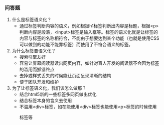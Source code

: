 ### 问答题
1. 什么是标签语义化？
    * 通过标签判断内容的语义，例如根据h1标签判断出内容是标题，根据&lt;p>判断内容是段落，&lt;input>标签是输入框等。标签的语义化就是让标签的内容与标签的名称相符合，不能由于想要达到某个功能（也就是使用CSS可以做到的功能不能靠标签）而使用了不符合语义的标签。
1. 为什么标签要语义化？
    * 搜索引擎友好
    * 容易让屏幕阅读器读出网页内容，如针对盲人开发的阅读器不会因为标签的滥用而抓错终点
    * 去掉或样式丢失的时候能让页面呈现清晰的结构
    * 便于团队开发和维护
1. 为了让标签语义化，我们该怎么做那？
    * 结合html5新的一些标签多网页做出优化
    * 结合标签本身的含义去使用
    * 不滥用&lt;div>标签，如在能使用&lt;div>标签也能使用&lt;p>标签的时候使用<p>标签等